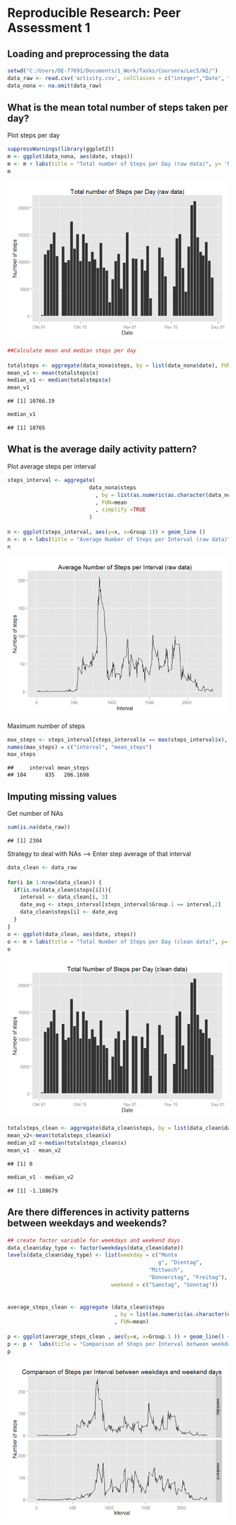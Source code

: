 # Reproducible Research: Peer Assessment 1


## Loading and preprocessing the data

```r
setwd("C:/Users/DE-77691/Documents/1_Work/Tasks/Coursera/Lec5/W2/")
data_raw <- read.csv('activity.csv', colClasses = c("integer","Date", "factor"))
data_nona <- na.omit(data_raw)
```


## What is the mean total number of steps taken per day?
Plot steps per day

```r
suppressWarnings(library(ggplot2))
m <- ggplot(data_nona, aes(date, steps)) 
m <- m + labs(title = "Total number of Steps per Day (raw data)", y= 'Number of steps', x ='Date') + geom_bar(stat= 'identity')
m
```

![](./PA1_template_files/figure-html/unnamed-chunk-2-1.png) 

```r
##Calculate mean and median steps per day

totalsteps <- aggregate(data_nona$steps, by = list(data_nona$date), FUN=sum, simplify=TRUE)
mean_v1 <- mean(totalsteps$x)
median_v1 <- median(totalsteps$x)
mean_v1
```

```
## [1] 10766.19
```

```r
median_v1
```

```
## [1] 10765
```



## What is the average daily activity pattern?
Plot average steps per interval 

```r
steps_interval <- aggregate(
                          data_nona$steps
                            , by = list(as.numeric(as.character(data_nona$interval)))
                            , FUN=mean
                            , simplify =TRUE 
                          )

n <- ggplot(steps_interval, aes(y=x, x=Group.1)) + geom_line ()
n <- n + labs(title = "Average Number of Steps per Interval (raw data)", y= 'Number of steps', x ='Interval') 
n
```

![](./PA1_template_files/figure-html/unnamed-chunk-3-1.png) 

Maximum number of steps

```r
max_steps <- steps_interval[steps_interval$x == max(steps_interval$x), ]
names(max_steps) = c("interval", "mean_steps")
max_steps
```

```
##     interval mean_steps
## 104      835   206.1698
```

## Imputing missing values
Get number of NAs

```r
sum(is.na(data_raw))
```

```
## [1] 2304
```

Strategy to deal with NAs --> Enter step average of that interval

```r
data_clean <- data_raw

for(i in 1:nrow(data_clean)) {
  if(is.na(data_clean$steps[i])){
    interval <- data_clean[i, 3]
    date_avg <- steps_interval[steps_interval$Group.1 == interval,2]
    data_clean$steps[i] <- date_avg
  }
}
o <- ggplot(data_clean, aes(date, steps)) 
o <- m + labs(title = "Total Number of Steps per Day (clean data)", y= 'Number of steps', x ='Date') + geom_bar(stat= 'identity')
o
```

![](./PA1_template_files/figure-html/unnamed-chunk-6-1.png) 

```r
totalsteps_clean <- aggregate(data_clean$steps, by = list(data_clean$date), FUN=sum, simplify=TRUE)
mean_v2<-mean(totalsteps_clean$x)
median_v2 <-median(totalsteps_clean$x)
mean_v1 - mean_v2
```

```
## [1] 0
```

```r
median_v1 - median_v2
```

```
## [1] -1.188679
```

## Are there differences in activity patterns between weekdays and weekends?

```r
## create factor variable for weekdays and weekend days
data_clean$day_type <- factor(weekdays(data_clean$date))
levels(data_clean$day_type) <- list(weekday = c("Monta
                                                g", "Dientag",
                                             "Mittwoch", 
                                             "Donnerstag", "Freitag"),
                                 weekend = c("Samstag", "Sonntag"))


average_steps_clean <- aggregate (data_clean$steps
                                  , by = list(as.numeric(as.character(data_clean$interval)), data_clean$day_type)
                                  , FUN=mean)

p <- ggplot(average_steps_clean , aes(y=x, x=Group.1 )) + geom_line() + facet_grid(Group.2 ~ .)
p <- p +  labs(title = "Comparison of Steps per Interval between weekdays and weekend days", y= 'Number of steps', x ='Interval') 
p
```

![](./PA1_template_files/figure-html/unnamed-chunk-7-1.png) 


